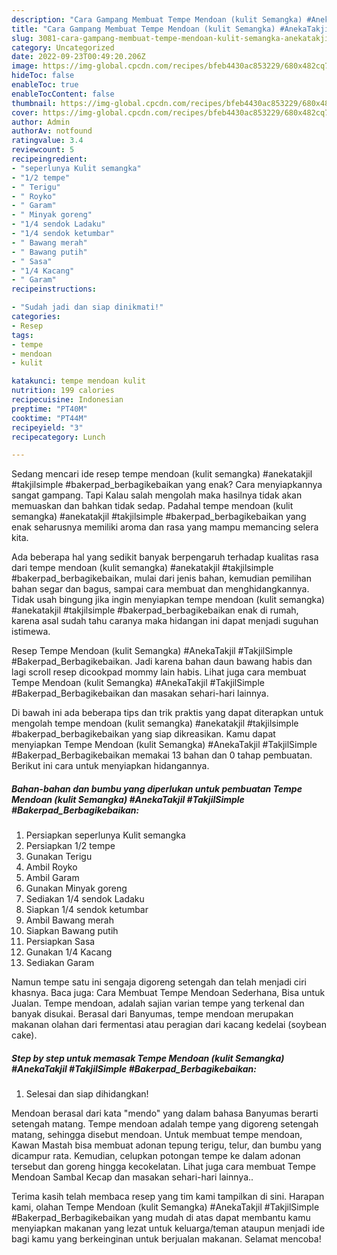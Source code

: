 ```yaml
---
description: "Cara Gampang Membuat Tempe Mendoan (kulit Semangka) #AnekaTakjil #TakjilSimple #Bakerpad_Berbagikebaikan yang Enak, Buat Buka Puasa Sempurna"
title: "Cara Gampang Membuat Tempe Mendoan (kulit Semangka) #AnekaTakjil #TakjilSimple #Bakerpad_Berbagikebaikan yang Enak, Buat Buka Puasa Sempurna"
slug: 3081-cara-gampang-membuat-tempe-mendoan-kulit-semangka-anekatakjil-takjilsimple-bakerpad-berbagikebaikan-yang-enak-buat-buka-puasa-sempurna
category: Uncategorized
date: 2022-09-23T00:49:20.206Z
image: https://img-global.cpcdn.com/recipes/bfeb4430ac853229/680x482cq70/tempe-mendoan-kulit-semangka-anekatakjil-takjilsimple-bakerpad_berbagikebaikan-foto-resep-utama.jpg
hideToc: false
enableToc: true
enableTocContent: false
thumbnail: https://img-global.cpcdn.com/recipes/bfeb4430ac853229/680x482cq70/tempe-mendoan-kulit-semangka-anekatakjil-takjilsimple-bakerpad_berbagikebaikan-foto-resep-utama.jpg
cover: https://img-global.cpcdn.com/recipes/bfeb4430ac853229/680x482cq70/tempe-mendoan-kulit-semangka-anekatakjil-takjilsimple-bakerpad_berbagikebaikan-foto-resep-utama.jpg
author: Admin
authorAv: notfound
ratingvalue: 3.4
reviewcount: 5
recipeingredient:
- "seperlunya Kulit semangka"
- "1/2 tempe"
- " Terigu"
- " Royko"
- " Garam"
- " Minyak goreng"
- "1/4 sendok Ladaku"
- "1/4 sendok ketumbar"
- " Bawang merah"
- " Bawang putih"
- " Sasa"
- "1/4 Kacang"
- " Garam"
recipeinstructions:

- "Sudah jadi dan siap dinikmati!"
categories:
- Resep
tags:
- tempe
- mendoan
- kulit

katakunci: tempe mendoan kulit 
nutrition: 199 calories
recipecuisine: Indonesian
preptime: "PT40M"
cooktime: "PT44M"
recipeyield: "3"
recipecategory: Lunch

---
```



Sedang mencari ide resep tempe mendoan (kulit semangka) #anekatakjil #takjilsimple #bakerpad_berbagikebaikan yang enak? Cara menyiapkannya sangat gampang. Tapi Kalau salah mengolah maka hasilnya tidak akan memuaskan dan bahkan tidak sedap. Padahal tempe mendoan (kulit semangka) #anekatakjil #takjilsimple #bakerpad_berbagikebaikan yang enak seharusnya memiliki aroma dan rasa yang mampu memancing selera kita.


Ada beberapa hal yang sedikit banyak berpengaruh terhadap kualitas rasa dari tempe mendoan (kulit semangka) #anekatakjil #takjilsimple #bakerpad_berbagikebaikan, mulai dari jenis bahan, kemudian pemilihan bahan segar dan bagus, sampai cara membuat dan menghidangkannya. Tidak usah bingung jika ingin menyiapkan tempe mendoan (kulit semangka) #anekatakjil #takjilsimple #bakerpad_berbagikebaikan enak di rumah, karena asal sudah tahu caranya maka hidangan ini dapat menjadi suguhan istimewa.

Resep Tempe Mendoan (kulit Semangka) #AnekaTakjil #TakjilSimple #Bakerpad_Berbagikebaikan. Jadi karena bahan daun bawang habis dan lagi scroll resep dicookpad mommy lain habis. Lihat juga cara membuat Tempe Mendoan (kulit Semangka) #AnekaTakjil #TakjilSimple #Bakerpad_Berbagikebaikan dan masakan sehari-hari lainnya.


Di bawah ini ada beberapa tips dan trik praktis yang dapat diterapkan untuk mengolah tempe mendoan (kulit semangka) #anekatakjil #takjilsimple #bakerpad_berbagikebaikan yang siap dikreasikan. Kamu dapat menyiapkan Tempe Mendoan (kulit Semangka) #AnekaTakjil #TakjilSimple #Bakerpad_Berbagikebaikan memakai 13 bahan dan 0 tahap pembuatan. Berikut ini cara untuk menyiapkan hidangannya.

<!--inarticleads1-->

##### Bahan-bahan dan bumbu yang diperlukan untuk pembuatan Tempe Mendoan (kulit Semangka) #AnekaTakjil #TakjilSimple #Bakerpad_Berbagikebaikan:

1. Persiapkan seperlunya Kulit semangka
1. Persiapkan 1/2 tempe
1. Gunakan  Terigu
1. Ambil  Royko
1. Ambil  Garam
1. Gunakan  Minyak goreng
1. Sediakan 1/4 sendok Ladaku
1. Siapkan 1/4 sendok ketumbar
1. Ambil  Bawang merah
1. Siapkan  Bawang putih
1. Persiapkan  Sasa
1. Gunakan 1/4 Kacang
1. Sediakan  Garam


Namun tempe satu ini sengaja digoreng setengah dan telah menjadi ciri khasnya. Baca juga: Cara Membuat Tempe Mendoan Sederhana, Bisa untuk Jualan. Tempe mendoan, adalah sajian varian tempe yang terkenal dan banyak disukai. Berasal dari Banyumas, tempe mendoan merupakan makanan olahan dari fermentasi atau peragian dari kacang kedelai (soybean cake). 

<!--inarticleads2-->

##### Step by step untuk memasak Tempe Mendoan (kulit Semangka) #AnekaTakjil #TakjilSimple #Bakerpad_Berbagikebaikan:


1. Selesai dan siap dihidangkan!

Mendoan berasal dari kata &#34;mendo&#34; yang dalam bahasa Banyumas berarti setengah matang. Tempe mendoan adalah tempe yang digoreng setengah matang, sehingga disebut mendoan. Untuk membuat tempe mendoan, Kawan Mastah bisa membuat adonan tepung terigu, telur, dan bumbu yang dicampur rata. Kemudian, celupkan potongan tempe ke dalam adonan tersebut dan goreng hingga kecokelatan. Lihat juga cara membuat Tempe Mendoan Sambal Kecap dan masakan sehari-hari lainnya.. 

Terima kasih telah membaca resep yang tim kami tampilkan di sini. Harapan kami, olahan Tempe Mendoan (kulit Semangka) #AnekaTakjil #TakjilSimple #Bakerpad_Berbagikebaikan yang mudah di atas dapat membantu kamu menyiapkan makanan yang lezat untuk keluarga/teman ataupun menjadi ide bagi kamu yang berkeinginan untuk berjualan makanan. Selamat mencoba!
